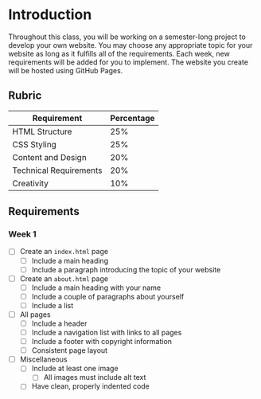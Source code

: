 # Introduction

Throughout this class, you will be working on a semester-long project to develop your own website. You may choose any appropriate topic for your website as long as it fulfills all of the requirements. Each week, new requirements will be added for you to implement. The website you create will be hosted using GitHub Pages. 

## Rubric

| Requirement            | Percentage |
| ---------------------- | ---------- |
| HTML Structure         | 25%        |
| CSS Styling            | 25%        |
| Content and Design     | 20%        |
| Technical Requirements | 20%        |
| Creativity             | 10%        |

## Requirements

### Week 1

* [ ] Create an `index.html` page
    * [ ] Include a main heading
    * [ ] Include a paragraph introducing the topic of your website
* [ ] Create an `about.html` page
    * [ ] Include a main heading with your name
    * [ ] Include a couple of paragraphs about yourself
    * [ ] Include a list
* [ ] All pages
    * [ ] Include a header
    * [ ] Include a navigation list with links to all pages
    * [ ] Include a footer with copyright information
    * [ ] Consistent page layout
* [ ] Miscellaneous
    * [ ] Include at least one image
        * [ ] All images must include alt text
    * [ ] Have clean, properly indented code
